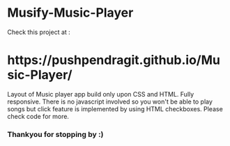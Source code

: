 # Musify-Music-Player

Check this project at :
<h1> https://pushpendragit.github.io/Music-Player/ </h1>
  
Layout of Music player app build only upon CSS and HTML. Fully responsive.
There is no javascript involved so you won't be able to play songs but click feature is implemented by using HTML checkboxes. Please check code for more.

<h3> Thankyou for stopping by :) </h3>
